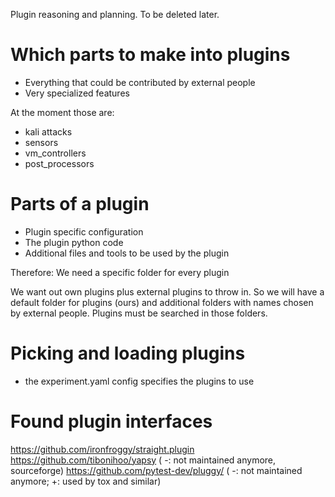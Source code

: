 Plugin reasoning and planning. To be deleted later.

Which parts to make into plugins
================================

* Everything that could be contributed by external people
* Very specialized features

At the moment those are:

* kali attacks
* sensors
* vm_controllers
* post_processors


Parts of a plugin
=================

* Plugin specific configuration
* The plugin python code
* Additional files and tools to be used by the plugin

Therefore: We need a specific folder for every plugin

We want out own plugins plus external plugins to throw in. So we will have a default folder for plugins (ours) and additional folders with names chosen by external people. Plugins must be searched in those folders. 

Picking and loading plugins
===========================

* the experiment.yaml config specifies the plugins to use

Found plugin interfaces
=======================

https://github.com/ironfroggy/straight.plugin
https://github.com/tibonihoo/yapsy  ( -: not maintained anymore, sourceforge)
https://github.com/pytest-dev/pluggy/ ( -: not maintained anymore; +: used by tox and similar)

